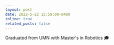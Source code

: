 ```yaml
---
layout: post
date: 2022-5-22 15:59:00-0400
inline: true
related_posts: false
---
```


Graduated from UMN with Master's in Robotics :mortar_board:
